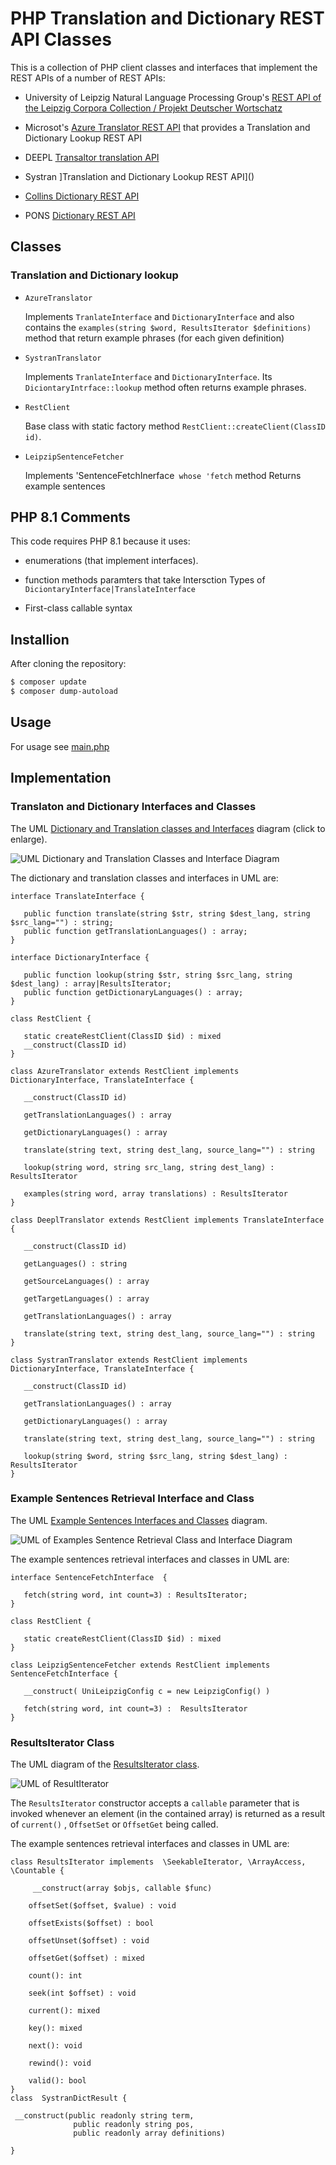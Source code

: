 # PHP Translation and Dictionary REST API Classes

This is a collection of PHP client classes and interfaces that implement the REST APIs of a number of REST APIs:

- University of Leipzig Natural Language Processing Group's [REST API of the Leipzig Corpora Collection / Projekt Deutscher Wortschatz](http://api.corpora.uni-leipzig.de/ws/swagger-ui.html)

- Microsot's [Azure Translator REST API]() that provides a Translation and Dictionary Lookup REST API

- DEEPL [Transaltor translation API](https://www.deepl.com/docs-api)

- Systran ]Translation and Dictionary Lookup REST API]()

- [Collins Dictionary REST API](https://www.collinsdictionary.com/collins-api)

- PONS [Dictionary REST API](https://en.pons.com/p/online-dictionary/developers/api)


## Classes

### Translation and Dictionary lookup 

- `AzureTranslator`

   Implements `TranlateInterface` and `DictionaryInterface` and also contains the `examples(string $word, ResultsIterator $definitions)` method that return example phrases (for each given definition)

- `SystranTranslator`

   Implements `TranlateInterface` and `DictionaryInterface`. Its `DiciontaryIntrface::lookup` method  often returns example phrases.

-  `RestClient`

    Base class with static factory method `RestClient::createClient(ClassID id)`. 

- `LeipzipSentenceFetcher`

   Implements 'SentenceFetchInerface` whose 'fetch` method Returns example sentences

## PHP 8.1 Comments

This code requires PHP 8.1 because it uses:

- enumerations (that implement interfaces).

- function methods paramters that take Intersction Types of `DiciontaryInterface|TranslateInterface`

- First-class callable syntax

## Installion

After cloning the repository:

```bash
$ composer update 
$ composer dump-autoload
````

## Usage

For usage see [main.php](main.php) 

## Implementation

### Translaton and Dictionary Interfaces and Classes

The UML [Dictionary and Translation classes and Interfaces](/assets/images/dict-trans-classes.png) diagram (click to enlarge).

![UML Dictionary and Translation Classes and Interface Diagram](/assets/images/dict-trans-classes.png)

The dictionary and translation classes and interfaces in UML are:

```plantuml
interface TranslateInterface {

   public function translate(string $str, string $dest_lang, string $src_lang="") : string;
   public function getTranslationLanguages() : array;
}

interface DictionaryInterface {
   
   public function lookup(string $str, string $src_lang, string $dest_lang) : array|ResultsIterator; 
   public function getDictionaryLanguages() : array; 
}

class RestClient {

   static createRestClient(ClassID $id) : mixed
   __construct(ClassID id)
}

class AzureTranslator extends RestClient implements DictionaryInterface, TranslateInterface {

   __construct(ClassID id)
   
   getTranslationLanguages() : array

   getDictionaryLanguages() : array 
    
   translate(string text, string dest_lang, source_lang="") : string 
   
   lookup(string word, string src_lang, string dest_lang) : ResultsIterator

   examples(string word, array translations) : ResultsIterator
}

class DeeplTranslator extends RestClient implements TranslateInterface {
   
   __construct(ClassID id)
   
   getLanguages() : string

   getSourceLanguages() : array

   getTargetLanguages() : array
   
   getTranslationLanguages() : array

   translate(string text, string dest_lang, source_lang="") : string 
}

class SystranTranslator extends RestClient implements DictionaryInterface, TranslateInterface {

   __construct(ClassID id)
   
   getTranslationLanguages() : array

   getDictionaryLanguages() : array 
    
   translate(string text, string dest_lang, source_lang="") : string 
   
   lookup(string $word, string $src_lang, string $dest_lang) : ResultsIterator
}
```

### Example Sentences Retrieval Interface and Class

The UML [Example Sentences Interfaces and Classes](/assets/images/sentence-fetcher.png) diagram.

![UML of Examples Sentence Retrieval Class and Interface Diagram](/assets/images/sentence-fetcher.png)

The example sentences retrieval interfaces and classes in UML are:

```plantuml
interface SentenceFetchInterface  { 

   fetch(string word, int count=3) : ResultsIterator;
}

class RestClient {

   static createRestClient(ClassID $id) : mixed
}

class LeipzigSentenceFetcher extends RestClient implements SentenceFetchInterface {

   __construct( UniLeipzigConfig c = new LeipzigConfig() )
   
   fetch(string word, int count=3) :  ResultsIterator
}
```

### ResultsIterator Class

The UML diagram of the [ResultsIterator class](/assets/images/results-iterator.png).

![UML of ResultIterator](/assets/images/results-iterator.png)

The `ResultsIterator` constructor accepts a `callable` parameter that is invoked whenever an element (in the contained array) is returned as a result of 
`current()` , `OffsetSet` or `OffsetGet` being called.

The example sentences retrieval interfaces and classes in UML are:

```plantuml
class ResultsIterator implements  \SeekableIterator, \ArrayAccess, \Countable {

     __construct(array $objs, callable $func) 
    
    offsetSet($offset, $value) : void

    offsetExists($offset) : bool

    offsetUnset($offset) : void

    offsetGet($offset) : mixed

    count(): int

    seek(int $offset) : void 
   
    current(): mixed

    key(): mixed

    next(): void

    rewind(): void

    valid(): bool
}
class  SystranDictResult {

 __construct(public readonly string term,
              public readonly string pos,
              public readonly array definitions) 
	      
}
```
